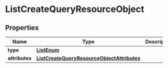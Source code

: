 
# ListCreateQueryResourceObject

## Properties
| Name | Type | Description | Notes |
| ------------ | ------------- | ------------- | ------------- |
| **type** | [**ListEnum**](ListEnum.md) |  |  |
| **attributes** | [**ListCreateQueryResourceObjectAttributes**](ListCreateQueryResourceObjectAttributes.md) |  |  |



